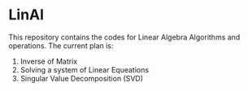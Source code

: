 # LinAl
This repository contains the codes for Linear Algebra Algorithms and operations.
The current plan is:
1. Inverse of Matrix
2. Solving a system of Linear Equeations
3. Singular Value Decomposition (SVD)
